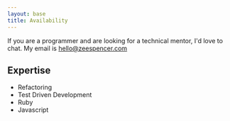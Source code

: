 ```yaml
---
layout: base
title: Availability
---
```

If you are a programmer and are looking for a technical mentor, I'd love to
chat. My email is
[hello@zeespencer.com](mailto:hello+availability@zeespencer.com)

## Expertise
* Refactoring
* Test Driven Development
* Ruby
* Javascript
